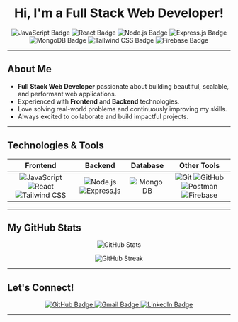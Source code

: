 <h1 align="center">Hi, I'm a Full Stack Web Developer!</h1>

<p align="center">
  <img src="https://img.shields.io/badge/JavaScript-F7DF1E?style=for-the-badge&logo=javascript&logoColor=black" alt="JavaScript Badge" />
  <img src="https://img.shields.io/badge/React-61DAFB?style=for-the-badge&logo=react&logoColor=black" alt="React Badge" />
  <img src="https://img.shields.io/badge/Node.js-339933?style=for-the-badge&logo=nodedotjs&logoColor=white" alt="Node.js Badge" />
  <img src="https://img.shields.io/badge/Express.js-000000?style=for-the-badge&logo=express&logoColor=white" alt="Express.js Badge" />
  <img src="https://img.shields.io/badge/MongoDB-47A248?style=for-the-badge&logo=mongodb&logoColor=white" alt="MongoDB Badge" />
  <img src="https://img.shields.io/badge/Tailwind_CSS-38B2AC?style=for-the-badge&logo=tailwind-css&logoColor=white" alt="Tailwind CSS Badge" />
  <img src="https://img.shields.io/badge/Firebase-FFCA28?style=for-the-badge&logo=firebase&logoColor=black" alt="Firebase Badge" />
</p>

---

## About Me

- **Full Stack Web Developer** passionate about building beautiful, scalable, and performant web applications.
- Experienced with **Frontend** and **Backend** technologies.
- Love solving real-world problems and continuously improving my skills.
- Always excited to collaborate and build impactful projects.

---

## Technologies & Tools

| Frontend | Backend | Database | Other Tools |
|:--------:|:-------:|:---------:|:-----------:|
| ![JavaScript](https://img.shields.io/badge/-JavaScript-black?logo=javascript) ![React](https://img.shields.io/badge/-React-black?logo=react) ![Tailwind CSS](https://img.shields.io/badge/-TailwindCSS-black?logo=tailwind-css) | ![Node.js](https://img.shields.io/badge/-Node.js-black?logo=node.js) ![Express.js](https://img.shields.io/badge/-Express.js-black?logo=express) | ![MongoDB](https://img.shields.io/badge/-MongoDB-black?logo=mongodb) | ![Git](https://img.shields.io/badge/-Git-black?logo=git) ![GitHub](https://img.shields.io/badge/-GitHub-black?logo=github) ![Postman](https://img.shields.io/badge/-Postman-black?logo=postman) ![Firebase](https://img.shields.io/badge/-Firebase-black?logo=firebase) |

---

## My GitHub Stats

<p align="center">
  <img src="https://github-readme-stats.vercel.app/api?username=emonpappu17&show_icons=true&theme=radical" alt="GitHub Stats" />
</p>

<p align="center">
  <img src="https://github-readme-streak-stats.herokuapp.com/?user=emonpappu17&theme=radical" alt="GitHub Streak" />
</p>

---

## Let's Connect!

<p align="center">
  <a href="https://github.com/emonpappu17">
    <img src="https://img.shields.io/badge/GitHub-100000?style=for-the-badge&logo=github&logoColor=white" alt="GitHub Badge" />
  </a>
  <a href="mailto:emonbafsd@gmail.com">
    <img src="https://img.shields.io/badge/Email-D14836?style=for-the-badge&logo=gmail&logoColor=white" alt="Gmail Badge" />
  </a>
  <a href="https://www.linkedin.com/in/emonhowlader17/">
    <img src="https://img.shields.io/badge/LinkedIn-0A66C2?style=for-the-badge&logo=linkedin&logoColor=white" alt="LinkedIn Badge" />
  </a>
</p>

---
